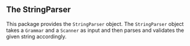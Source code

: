 ## The StringParser

This package provides the `StringParser` object. The `StringParser` object takes a `Grammar` and a `Scanner` as input and then
parses and validates the given string accordingly.
